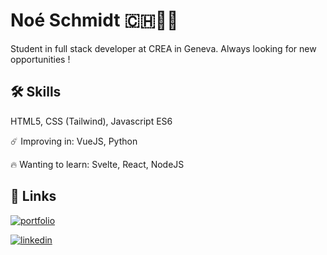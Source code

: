 
# Noé Schmidt 🇨🇭👋🏻

Student in full stack developer at CREA in Geneva. Always looking for new opportunities !




## 🛠 Skills
HTML5, CSS (Tailwind), Javascript ES6

☄️ Improving in: VueJS, Python

🔥 Wanting to learn: Svelte, React, NodeJS


## 🔗 Links
[![portfolio](https://img.shields.io/badge/my_portfolio-000?style=for-the-badge&logo=ko-fi&logoColor=white)](https://noe-schmidt.ch/)

[![linkedin](https://img.shields.io/badge/linkedin-0A66C2?style=for-the-badge&logo=linkedin&logoColor=white)](https://www.linkedin.com/in/noeschmidtgnv/)



